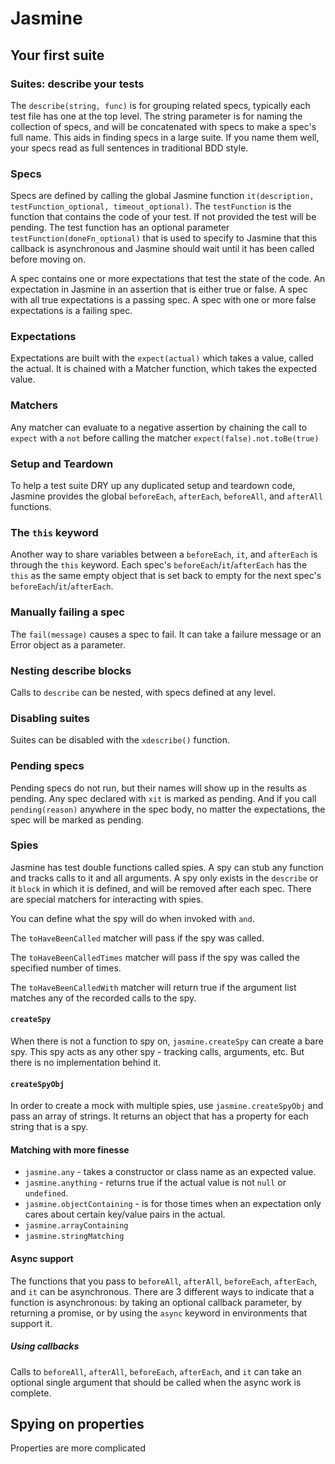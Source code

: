 # Jasmine

## Your first suite

### Suites: describe your tests
The `describe(string, func)` is for grouping related specs, typically each test file has one at the top level.
The string parameter is for naming the collection of specs, and will be concatenated with specs to make a spec's
full name. This aids in finding specs in a large suite. If you name them well, your specs read as full sentences in
traditional BDD style.

### Specs
Specs are defined by calling the global Jasmine function `it(description, testFunction_optional, timeout_optional)`.
The `testFunction` is the function that contains the code of your test. If not provided the test will be pending.
The test function has an optional parameter `testFunction(doneFn_optional)` that is used to specify to Jasmine
that this callback is asynchronous and Jasmine should wait until it has been called before moving on.

A spec contains one or more expectations that test the state of the code. An expectation in Jasmine in an assertion that
is either true or false. A spec with all true expectations is a passing spec. A spec with one or more false expectations
is a failing spec.

### Expectations
Expectations are built with the `expect(actual)` which takes a value, called the actual. It is chained with a Matcher
function, which takes the expected value.

### Matchers
Any matcher can evaluate to a negative assertion by chaining the call to `expect` with a `not` before calling the matcher
`expect(false).not.toBe(true)`

### Setup and Teardown
To help a test suite DRY up any duplicated setup and teardown code, Jasmine provides the global `beforeEach`, `afterEach`,
`beforeAll`, and `afterAll` functions.

### The `this` keyword
Another way to share variables between a `beforeEach`, `it`, and `afterEach` is through the `this` keyword. Each spec's
`beforeEach`/`it`/`afterEach` has the `this` as the same empty object that is set back to empty for the next spec's
`beforeEach`/`it`/`afterEach`.

### Manually failing a spec
The `fail(message)` causes a spec to fail. It can take a failure message or an Error object as a parameter.

### Nesting describe blocks
Calls to `describe` can be nested, with specs defined at any level. 

### Disabling suites
Suites can be disabled with the `xdescribe()` function.

### Pending specs
Pending specs do not run, but their names will show up in the results as pending. Any spec declared with `xit` is
marked as pending. And if you call `pending(reason)` anywhere in the spec body, no matter the expectations, the spec
will be marked as pending.

### Spies
Jasmine has test double functions called spies. A spy can stub any function and tracks calls to it and all arguments. A
spy only exists in the `describe` or it `block` in which it is defined, and will be removed after each spec. There are
special matchers for interacting with spies.

You can define what the spy will do when invoked with `and`.

The `toHaveBeenCalled` matcher will pass if the spy was called.

The `toHaveBeenCalledTimes` matcher will pass if the spy was called the specified number of times.

The `toHaveBeenCalledWith` matcher will return true if the argument list matches any of the recorded calls to the spy.

#### `createSpy`
When there is not a function to spy on, `jasmine.createSpy` can create a bare spy. This spy acts as any other spy - tracking
calls, arguments, etc. But there is no implementation behind it.

#### `createSpyObj`
In order to create a mock with multiple spies, use `jasmine.createSpyObj` and pass an array of strings. It returns an object
that has a property for each string that is a spy.

#### Matching with more finesse
* `jasmine.any` - takes a constructor or class name as an expected value.
* `jasmine.anything` - returns true if the actual value is not `null` or `undefined`.
* `jasmine.objectContaining` - is for those times when an expectation only cares about certain key/value pairs in the actual.
* `jasmine.arrayContaining`
* `jasmine.stringMatching`

#### Async support
The functions that you pass to `beforeAll`, `afterAll`, `beforeEach`, `afterEach`, and `it` can be asynchronous. There are
3 different ways to indicate that a function is asynchronous: by taking an optional callback parameter, by returning a promise,
or by using the `async` keyword in environments that support it.

##### Using callbacks
Calls to `beforeAll`, `afterAll`, `beforeEach`, `afterEach`, and `it` can take an optional single argument that should be
called when the async work is complete.

## Spying on properties
Properties are more complicated 
